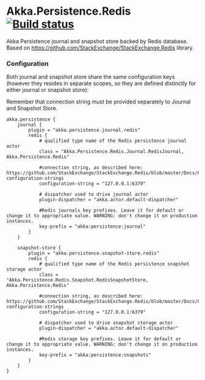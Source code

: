 # Akka.Persistence.Redis [![Build status](https://ci.appveyor.com/api/projects/status/muvegsad9hu26ovf/branch/master?svg=true)](https://ci.appveyor.com/project/ravengerUA/akka-persistence-stackexchangeredis/branch/master)

Akka Persistence journal and snapshot store backed by Redis database.
Based on https://github.com/StackExchange/StackExchange.Redis library.

### Configuration

Both journal and snapshot store share the same configuration keys (however they resides in separate scopes, so they are defined distinctly for either journal or snapshot store):

Remember that connection string must be provided separately to Journal and Snapshot Store.

```hocon
akka.persistence {
    journal {
		plugin = "akka.persistence.journal.redis"
        redis {
            # qualified type name of the Redis persistence journal actor
            class = "Akka.Persistence.Redis.Journal.RedisJournal, Akka.Persistence.Redis"

            #connection string, as described here: https://github.com/StackExchange/StackExchange.Redis/blob/master/Docs/Configuration.md#basic-configuration-strings
            configuration-string = "127.0.0.1:6379"

            # dispatcher used to drive journal actor
            plugin-dispatcher = "akka.actor.default-dispatcher"

            #Redis journals key prefixes. Leave it for default or change it to appropriate value. WARNING: don't change it on production instances.
            key-prefix = "akka:persistence:journal"
        }
    }    

    snapshot-store {
		plugin = "akka.persistence.snapshot-store.redis"
        redis {
            # qualified type name of the Redis persistence snapshot storage actor
            class = "Akka.Persistence.Redis.Snapshot.RedisSnapshotStore, Akka.Persistence.Redis"

            #connection string, as described here: https://github.com/StackExchange/StackExchange.Redis/blob/master/Docs/Configuration.md#basic-configuration-strings
            configuration-string = "127.0.0.1:6379"

            # dispatcher used to drive snapshot storage actor
            plugin-dispatcher = "akka.actor.default-dispatcher"

            #Redis storage key prefixes. Leave it for default or change it to appropriate value. WARNING: don't change it on production instances.
            key-prefix = "akka:persistence:snapshots"
        }
    }
}
```
